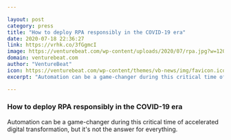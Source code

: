 ```yaml
---

layout: post
category: press
title: "How to deploy RPA responsibly in the COVID-19 era"
date: 2020-07-18 22:36:27
link: https://vrhk.co/3fGgmcI
image: https://venturebeat.com/wp-content/uploads/2020/07/rpa.jpg?w=1200&strip=all
domain: venturebeat.com
author: "VentureBeat"
icon: https://venturebeat.com/wp-content/themes/vb-news/img/favicon.ico
excerpt: "Automation can be a game-changer during this critical time of accelerated digital transformation, but it's not the answer for everything."

---
```


### How to deploy RPA responsibly in the COVID-19 era

Automation can be a game-changer during this critical time of accelerated digital transformation, but it's not the answer for everything.
